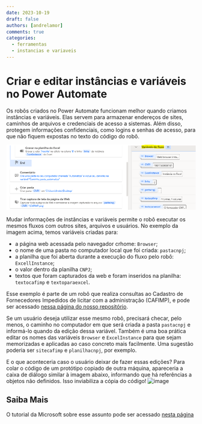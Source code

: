 ```yaml
---
date: 2023-10-19
draft: false
authors: [andrelamor]
comments: true
categories:
  - ferramentas
  - instancias e variaveis
---
```


# Criar e editar instâncias e variáveis no Power Automate

Os robôs criados no Power Automate funcionam melhor quando criamos instâncias e variáveis. Elas servem para armazenar endereços de sites, caminhos de arquivos e credenciais de acesso a sistemas. Além disso, protegem informações confidenciais, como logins e senhas de acesso, para que não fiquem expostas no texto do código do robô.

<!-- more -->

![](assets/variaveis.png)

Mudar informações de instâncias e variáveis permite o robô executar os mesmos fluxos com outros sites, arquivos e usuários. No exemplo da imagem acima, temos variáveis criadas para:

- a página web acessada pelo navegador crhome: `Browser`;
- o nome de uma pasta no computador local que foi criada: `pastacnpj`;
- a planilha que foi aberta durante a execução do fluxo pelo robô: `ExcellInstance`;
- o valor dentro da planilha `CNPJ`;
- textos que foram capturados da web e foram inseridos na planilha: `textocafimp` e `textoparaexcel`.

Esse exemplo é parte de um robô que realiza consultas ao Cadastro de Fornecedores Impedidos de licitar com a administração (CAFIMP), e pode ser acessado [nessa página do nosso repositório](../../../robos/consulta_situacao_cadastral_cagef/index.md).

Se um usuário deseja utilizar esse mesmo robô, precisará checar, pelo menos, o caminho no computador em que será criada a pasta `pastacnpj` e informá-lo quando da edição dessa variável. Também é uma boa prática editar os nomes das variáveis `Browser` e `ExcelInstance` para que sejam memorizadas e aplicadas ao caso concreto mais facilmente. Uma sugestão poderia ser `sitecafimp` e `planilhacnpj`, por exemplo.

E o que aconteceria caso o usuário deixar de fazer essas edições? Para colar o código de um protótipo copiado de outra máquina, apareceria a caixa de diálogo similar à imagem abaixo, informando que há referências a objetos não definidos. Isso inviabiliza a cópia do código!
![image](https://github.com/automatiza-mg/automatizacoes/assets/52294411/9290dddb-8527-4829-8d48-c61eecb50710)


## Saiba Mais 


O tutorial da Microsoft sobre esse assunto pode ser acessado [nesta página](https://learn.microsoft.com/pt-br/power-automate/desktop-flows/manage-variables?source=recommendations.)

